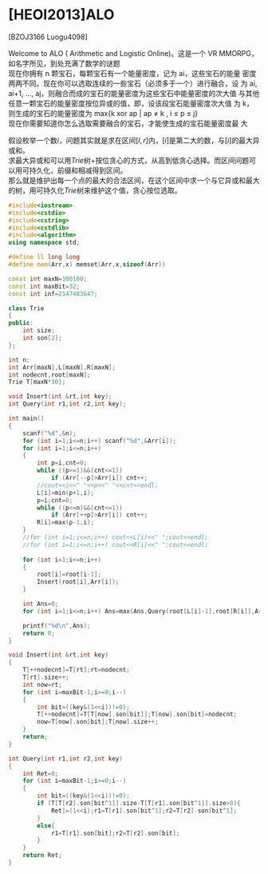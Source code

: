 # [HEOI2013]ALO
[BZOJ3166 Luogu4098]

Welcome to ALO ( Arithmetic and Logistic Online)。这是一个 VR MMORPG， 如名字所见，到处充满了数学的谜题  
现在你拥有 n 颗宝石，每颗宝石有一个能量密度，记为 ai，这些宝石的能量 密度两两不同。现在你可以选取连续的一些宝石（必须多于一个）进行融合，设 为 ai, ai+1, …, aj，则融合而成的宝石的能量密度为这些宝石中能量密度的次大值 与其他任意一颗宝石的能量密度按位异或的值，即，设该段宝石能量密度次大值 为 k，则生成的宝石的能量密度为 max{k xor ap | ap ≠ k , i ≤ p ≤ j}  
现在你需要知道你怎么选取需要融合的宝石，才能使生成的宝石能量密度最 大

假设枚举一个数$i$，问题其实就是求在区间$[l,r]$内，$[i]$是第二大的数，与$[i]$的最大异或和。  
求最大异或和可以用$Trie$树+按位贪心的方式，从高到低贪心选择。而区间问题可以用可持久化，前缀和相减得到区间。  
那么就是维护出每一个点的最大的合法区间，在这个区间中求一个与它异或和最大的树，用可持久化$Trie$树来维护这个值，贪心按位选取。

```cpp
#include<iostream>
#include<cstdio>
#include<cstring>
#include<cstdlib>
#include<algorithm>
using namespace std;

#define ll long long
#define mem(Arr,x) memset(Arr,x,sizeof(Arr))

const int maxN=100100;
const int maxBit=32;
const int inf=2147483647;

class Trie
{
public:
	int size;
	int son[2];
};

int n;
int Arr[maxN],L[maxN],R[maxN];
int nodecnt,root[maxN];
Trie T[maxN*30];

void Insert(int &rt,int key);
int Query(int r1,int r2,int key);

int main()
{
	scanf("%d",&n);
	for (int i=1;i<=n;i++) scanf("%d",&Arr[i]);
	for (int i=1;i<=n;i++)
	{
		int p=i,cnt=0;
		while ((p>=1)&&(cnt<=1))
			if (Arr[--p]>Arr[i]) cnt++;
		//cout<<i<<" "<<p<<" "<<cnt<<endl;
		L[i]=min(p+1,i);
		p=i;cnt=0;
		while ((p<=n)&&(cnt<=1))
			if (Arr[++p]>Arr[i]) cnt++;
		R[i]=max(p-1,i);
	}
	//for (int i=1;i<=n;i++) cout<<L[i]<<" ";cout<<endl;
	//for (int i=1;i<=n;i++) cout<<R[i]<<" ";cout<<endl;
	
	for (int i=1;i<=n;i++)
	{
		root[i]=root[i-1];
		Insert(root[i],Arr[i]);
	}

	int Ans=0;
	for (int i=1;i<=n;i++) Ans=max(Ans,Query(root[L[i]-1],root[R[i]],Arr[i]));

	printf("%d\n",Ans);
	return 0;
}

void Insert(int &rt,int key)
{
	T[++nodecnt]=T[rt];rt=nodecnt;
	T[rt].size++;
	int now=rt;
	for (int i=maxBit-1;i>=0;i--)
	{
		int bit=((key&(1<<i))!=0);
		T[++nodecnt]=T[T[now].son[bit]];T[now].son[bit]=nodecnt;
		now=T[now].son[bit];T[now].size++;
	}
	return;
}

int Query(int r1,int r2,int key)
{
	int Ret=0;
	for (int i=maxBit-1;i>=0;i--)
	{
		int bit=((key&(1<<i))!=0);
		if (T[T[r2].son[bit^1]].size-T[T[r1].son[bit^1]].size>0){
			Ret|=(1<<i);r1=T[r1].son[bit^1];r2=T[r2].son[bit^1];
		}
		else{
			r1=T[r1].son[bit];r2=T[r2].son[bit];
		}
	}
	return Ret;
}
```